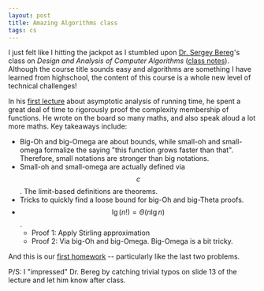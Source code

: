 ```yaml
---
layout: post
title: Amazing Algorithms class
tags: cs
---
```


I just felt like I hitting the jackpot as I stumbled upon [Dr. Sergey Bereg](https://personal.utdallas.edu/~sxb027100/)'s class on *Design and Analysis of Computer Algorithms* ([class notes](https://personal.utdallas.edu/~sxb027100/cs6363/notes.htm)). Although the course title sounds easy and algorithms are something I have learned from highschool, the content of this course is a whole new level of technical challenges! 

In his [first lecture](https://personal.utdallas.edu/~sxb027100/cs6363/intro.pdf) about asymptotic analysis of running time, he spent a great deal of time to rigorously proof the complexity membership of functions. He wrote on the board so many maths, and also speak aloud a lot more maths. Key takeaways include: 
- Big-Oh and big-Omega are about bounds, while small-oh and small-omega formalize the saying "this function grows faster than that". Therefore, small notations are stronger than big notations.
- Small-oh and small-omega are actually defined via $$c$$. The limit-based definitions are theorems.
- Tricks to quickly find a loose bound for big-Oh and big-Theta proofs.
- $$\lg(n!) = \Theta(n\lg n)$$.
    - Proof 1: Apply Stirling approximation
    - Proof 2: Via big-Oh and big-Omega. Big-Omega is a bit tricky.

And this is our [first homework](/assets/h1.pdf) -- particularly like the last two problems. 

P/S: I "impressed" Dr. Bereg by catching trivial typos on slide 13 of the lecture and let him know after class.